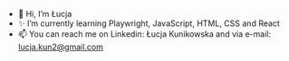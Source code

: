 - 👋 Hi, I’m Łucja
- ✨ I’m currently learning Playwright, JavaScript, HTML, CSS and React
- 📫 You can reach me on Linkedin: Łucja Kunikowska and via e-mail: lucja.kun2@gmail.com


<!---
lucyxkk/lucyxkk is a ✨ special ✨ repository because its `README.md` (this file) appears on your GitHub profile.
You can click the Preview link to take a look at your changes.
--->
